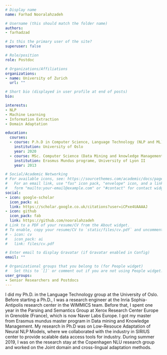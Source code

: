 ```yaml
---
# Display name
name: Farhad Nooralahzadeh

# Username (this should match the folder name)
authors:
- farhadzad

# Is this the primary user of the site?
superuser: false

# Role/position
role: Postdoc

# Organizations/Affiliations
organizations:
- name: University of Zurich
  url: ""

# Short bio (displayed in user profile at end of posts)
bio: 

interests:
- NLP
- Machine Learning
- Information Extraction
- Domain Adaptation

education:
  courses:
  - course: P.h.D in Computer Science, Language Technology (NLP and ML)
    institution: University of Oslo
    year: 2020
  - course: MSc. Computer Science (Data Mining and knowledge Management)
    institution: Erasmus Mundus programe, University of Lyon II
    year: 2013

# Social/Academic Networking
# For available icons, see: https://sourcethemes.com/academic/docs/page-builder/#icons
#   For an email link, use "fas" icon pack, "envelope" icon, and a link in the
#   form "mailto:your-email@example.com" or "#contact" for contact widget.
social:
- icon: google-scholar
  icon_pack: ai
  link: https://scholar.google.co.uk/citations?user=iCPxe4UAAAAJ
- icon: github
  icon_pack: fab
  link: https://github.com/nooralahzadeh
# Link to a PDF of your resume/CV from the About widget.
# To enable, copy your resume/CV to `static/files/cv.pdf` and uncomment the lines below.
# - icon: cv
#   icon_pack: ai
#   link: files/cv.pdf

# Enter email to display Gravatar (if Gravatar enabled in Config)
email: ""

# Organizational groups that you belong to (for People widget)
#   Set this to `[]` or comment out if you are not using People widget.
user_groups:
- Senior Researchers and Postdocs
---
```


I did my Ph.D. in the Language Technology group at the University of Oslo.
Before starting a Ph.D., I was a research engineer at the Inria Sophia-Antipolis research center in the WIMMICS team. Before that, I spent one year in the Parsing and Semantics Group at Xerox Research Center Europe in Grenoble (France), which is now Naver Labs Europe. 
I got my master from Erasmus mundus master program in Data mining and Knowledge Management.
My research in Ph.D was  on Low-Resouce Adaptation of Neural NLP Models, where we collaborated with the industry in SIRIUS center to provide scalable data access tools for industry.
During summer 2019,  I was on the research stay at the Copenhagen NLU research group and worked on the Joint domain and cross-lingual adaptation methods.
